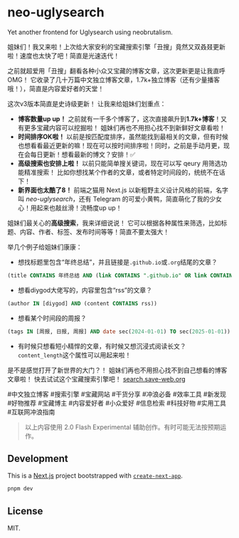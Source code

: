 # neo-uglysearch

Yet another frontend for Uglysearch using neobrutalism.

姐妹们！我又来啦！上次给大家安利的宝藏搜索引擎「丑搜」竟然又双叒叕更新啦！速度也太快了吧！简直是光速迭代！

之前就超爱用「丑搜」翻看各种小众又宝藏的博客文章，这次更新更是让我直呼OMG！ 它收录了几十万篇中文独立博客文章，1.7k+独立博客（还有少量播客哦！），简直是内容爱好者的天堂！

这次v3版本简直是史诗级更新！ 让我来给姐妹们划重点：

*   **博客数量up up！** 之前就有一千多个博客了，这次直接飙升到**1.7k+博客**！又有更多宝藏内容可以挖掘啦！ 姐妹们再也不用担心找不到新鲜好文章看啦！
*   **时间排序OK啦！** 以前是按匹配度排序，虽然能找到最相关的文章，但有时候也想看看最近更新的嘛！现在可以按时间排序啦！同时，之前是手动月更，现在会每日更新！想看最新的博文？安排！✅
*   **高级搜索也安排上啦！** 以前只能简单搜关键词，现在可以写 qeury 用筛选功能精准搜索！ 比如你想找某个作者的文章，或者特定时间段的，统统不在话下！
*   **新界面也太酷了8！** 前端之猫用 Next.js 以新粗野主义设计风格的前端，名字叫 _neo-uglysearch_，还有 Telegram 的可爱小黄鸭，简直萌化了我的少女心！用起来也敲丝滑！流畅度up up！

姐妹们最关心的**高级搜索**，我来详细说说！ 它可以根据各种属性来筛选，比如标题、内容、作者、标签、发布时间等等！简直不要太强大！

举几个例子给姐妹们康康：

*   想找标题里包含“年终总结”，并且链接是`.github.io`或`.org`结尾的文章？
```sql
(title CONTAINS 年终总结 AND (link CONTAINS ".github.io" OR link CONTAINS ".org/"))
```
*   想看diygod大佬写的，内容里包含“rss”的文章？
```sql
(author IN [diygod] AND (content CONTAINS rss))
```
*   想看某个时间段的周报？ 
```sql
(tags IN [周报, 日报, 周报] AND date sec(2024-01-01) TO sec(2025-01-01))
```
* 有时候只想看短小精悍的文章，有时候又想沉浸式阅读长文？ `content_length`这个属性可以用起来啦！


是不是感觉打开了新世界的大门？！ 姐妹们再也不用担心找不到自己想看的博客文章啦！ 快去试试这个宝藏搜索引擎吧！ [search.save-web.org](search.save-web.org)

#中文独立博客 #搜索引擎 #宝藏网站 #干货分享 #冲浪必备 #效率工具 #新发现 #好物推荐 #宝藏博主 #内容爱好者 #小众爱好 #信息检索 #科技好物 #实用工具 #互联网冲浪指南

> 以上内容使用 2.0 Flash Experimental 辅助创作。有时可能无法按预期运作。


## Development

This is a [Next.js](https://nextjs.org) project bootstrapped with [`create-next-app`](https://nextjs.org/docs/app/api-reference/cli/create-next-app).

```bash
pnpm dev
```

## License

MIT.

